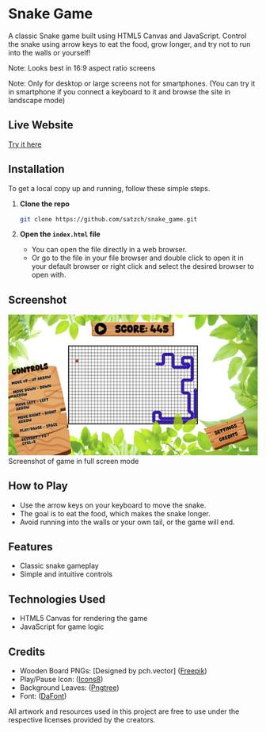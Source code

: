 # Snake Game

A classic Snake game built using HTML5 Canvas and JavaScript. Control the snake using arrow keys to eat the food, grow longer, and try not to run into the walls or yourself!

Note: Looks best in 16:9 aspect ratio screens

Note: Only for desktop or large screens not for smartphones. (You can try it in smartphone if you connect a keyboard to it and browse the site in landscape mode)

## Live Website

[Try it here](https://satzch.github.io/snake_game/)

## Installation

To get a local copy up and running, follow these simple steps.

1. **Clone the repo**

    ```bash
    git clone https://github.com/satzch/snake_game.git
    ```

2. **Open the `index.html` file**
   - You can open the file directly in a web browser.
   - Or go to the file in your file browser and double click to open it in your default browser or right click and select the desired browser to open with.

## Screenshot

![Screenshot of game in full screen mode](assets/Screenshot.png)
Screenshot of game in full screen mode

## How to Play

- Use the arrow keys on your keyboard to move the snake.
- The goal is to eat the food, which makes the snake longer.
- Avoid running into the walls or your own tail, or the game will end.

## Features

- Classic snake gameplay
- Simple and intuitive controls

## Technologies Used

- HTML5 Canvas for rendering the game
- JavaScript for game logic

## Credits

- Wooden Board PNGs: [Designed by pch.vector] ([Freepik](http://www.freepik.com))
- Play/Pause Icon: ([Icons8](https://icons8.com))
- Background Leaves: ([Pngtree](https://pngtree.com/))
- Font: ([DaFont](https://www.dafont.com/))

All artwork and resources used in this project are free to use under the respective licenses provided by the creators.
